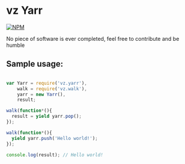 # vz Yarr

[![NPM](https://nodei.co/npm/vz.yarr.png?downloads=true)](https://nodei.co/npm/vz.yarr/)

No piece of software is ever completed, feel free to contribute and be humble

## Sample usage:

```javascript

var Yarr = require('vz.yarr'),
    walk = require('vz.walk'),
    yarr = new Yarr(),
    result;

walk(function*(){
  result = yield yarr.pop();
});

walk(function*(){
  yield yarr.push('Hello world!');
});

console.log(result); // Hello world!

```


